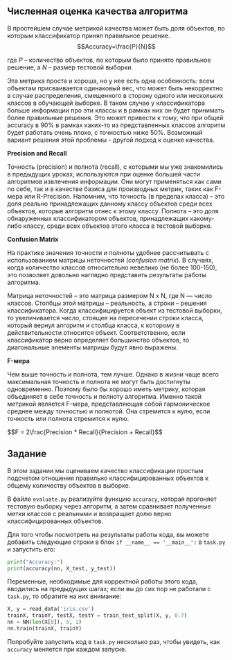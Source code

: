 <h2>Численная оценка качества алгоритма</h2>

В простейшем случае метрикой качества может быть доля объектов, по которым классификатор принял правильное решение.
$$Accuracy=\frac{P}{N}$$

где $P$ – количество объектов, по которым было принято правильное решение, а
$N$ – размер тестовой выборки. 

Эта метрика проста и хороша, но у нее есть одна особенность: всем объектам присваивается одинаковый вес, что может 
быть некорректно в случае распределения, смещенного в сторону одного или нескольких классов в обучающей выборке. 
В таком случае у классификатора больше информации про эти классы и в рамках них он будет принимать более правильные 
решения. Это может привести к тому, что при общей accuracy в 90% в рамках каких-то из представленных классов алгоритм 
будет работать очень плохо, с точностью ниже 50%. Возможный вариант решения этой проблемы - другой подход к оценке качества.

<div class="hint">
<b>Precision and Recall</b>
<p>Точность (precision) и полнота (recall), с которыми мы уже знакомились в предыдущих уроках, используются при оценке 
большей части алгоритмов извлечения информации. Они могут применяться как сами по себе, так и в качестве базиса для производных 
метрик, таких как F-мера или R-Precision. Напомним, что точность (в пределах класса) – это доля реально принадлежащих данному 
классу объектов среди всех объектов, которые алгоритм отнес к этому классу. Полнота – это доля обнаруженных классификатором 
объектов, принадлежащих какому-либо классу, среди всех объектов этого класса в тестовой выборке.</p>
</div>

<div class="hint">
<b>Confusion Matrix</b>
<p>На практике значения точности и полноты удобнее рассчитывать с использованием матрицы неточностей (<i>confusion matrix</i>). 
В случаях, когда количество классов относительно невелико (не более 100-150), это  позволяет довольно наглядно представить 
результаты работы алгоритма.</p>
<p>Матрица неточностей – это матрица размером N х N, где N — число классов. Столбцы этой матрицы – реальность, а строки – 
решения классификатора. Когда классифицируется объект из тестовой выборки, то увеличивается число, стоящее на пересечении 
строки класса, который вернул алгоритм и столбца класса, к которому в действительности относится объект. Соответственно, 
если классификатор верно определяет большинство объектов, то диагональные элементы матрицы будут явно выражены.</p>
</div>

<div class="hint">
<b>F-мера</b>
<p>Чем выше точность и полнота, тем лучше. Однако в жизни чаще всего максимальная точность и полнота не могут быть достигнуты 
одновременно. Поэтому было бы хорошо иметь метрику, которая объединяет в себе точность и полноту алгоритма. Именно такой метрикой 
является F-мера, представляющая собой гармоническое среднее между точностью и полнотой. Она стремится к нулю, если точность или 
полнота стремится к нулю.</p>
$$F = 2\frac{Precision * Recall}{Precision + Recall}$$
</div>

<h2>Задание</h2>

В этом задании мы оцениваем качество классификации простым подсчетом отношения правильно классифицированных объектов 
к общему количеству объектов в выборке.

В файле `evaluate.py` реализуйте функцию `accuracy`, которая прогоняет тестовую выборку через алгоритм, а затем сравнивает полученные 
метки классов с реальными и возвращает долю верно классифицированных объектов.

Для того чтобы посмотреть на результаты работы кода, вы можете добавить следующие строки в блок `if __name__ == '__main__':` в `task.py` и запустить его:

```python
print("Accuracy:")
print(accuracy(nn, X_test, y_test))
```
Переменные, необходимые для корректной работы этого кода, вводились на предыдущих шагах; если вы до сих пор не работали с `task.py`, то обратите на них внимание:
```python
X, y = read_data('iris.csv')
trainX, trainY, testX, testY = train_test_split(X, y, 0.7)
nn = NN(len(X[0]), 5, 1)
nn.train(trainX, trainY)
```
Попробуйте запустить код в `task.py` несколько раз, чтобы увидеть, как `accuracy` меняется при каждом запуске.
